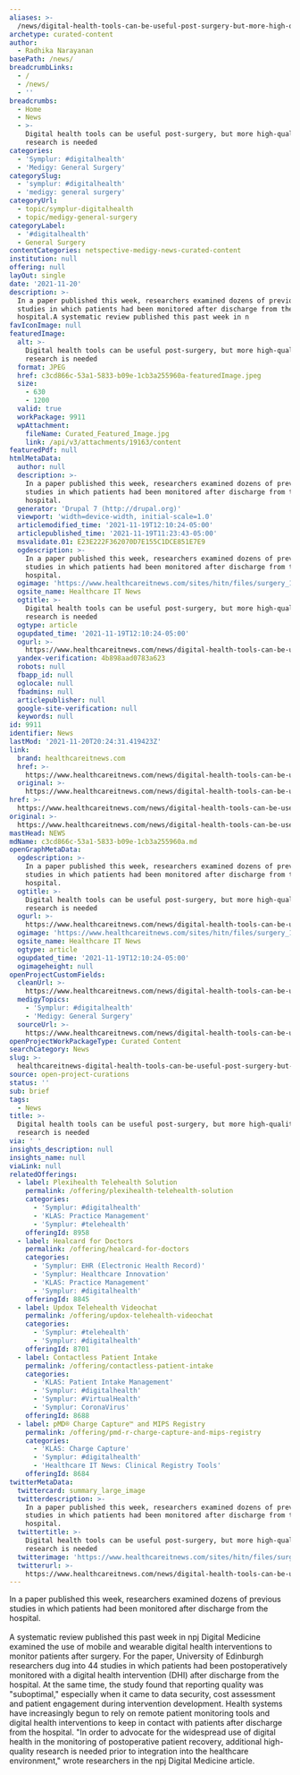 ```yaml
---
aliases: >-
  /news/digital-health-tools-can-be-useful-post-surgery-but-more-high-quality-research-is-needed
archetype: curated-content
author:
  - Radhika Narayanan
basePath: /news/
breadcrumbLinks:
  - /
  - /news/
  - ''
breadcrumbs:
  - Home
  - News
  - >-
    Digital health tools can be useful post-surgery, but more high-quality
    research is needed
categories:
  - 'Symplur: #digitalhealth'
  - 'Medigy: General Surgery'
categorySlug:
  - 'symplur: #digitalhealth'
  - 'medigy: general surgery'
categoryUrl:
  - topic/symplur-digitalhealth
  - topic/medigy-general-surgery
categoryLabel:
  - '#digitalhealth'
  - General Surgery
contentCategories: netspective-medigy-news-curated-content
institution: null
offering: null
layOut: single
date: '2021-11-20'
description: >-
  In a paper published this week, researchers examined dozens of previous
  studies in which patients had been monitored after discharge from the
  hospital.A systematic review published this past week in n
favIconImage: null
featuredImage:
  alt: >-
    Digital health tools can be useful post-surgery, but more high-quality
    research is needed
  format: JPEG
  href: c3cd866c-53a1-5833-b09e-1cb3a255960a-featuredImage.jpeg
  size:
    - 630
    - 1200
  valid: true
  workPackage: 9911
  wpAttachment:
    fileName: Curated_Featured_Image.jpg
    link: /api/v3/attachments/19163/content
featuredPdf: null
htmlMetaData:
  author: null
  description: >-
    In a paper published this week, researchers examined dozens of previous
    studies in which patients had been monitored after discharge from the
    hospital.
  generator: 'Drupal 7 (http://drupal.org)'
  viewport: 'width=device-width, initial-scale=1.0'
  articlemodified_time: '2021-11-19T12:10:24-05:00'
  articlepublished_time: '2021-11-19T11:23:43-05:00'
  msvalidate.01: E23E222F362070D7E155C1DCE851E7E9
  ogdescription: >-
    In a paper published this week, researchers examined dozens of previous
    studies in which patients had been monitored after discharge from the
    hospital.
  ogimage: 'https://www.healthcareitnews.com/sites/hitn/files/surgery_1200.jpg'
  ogsite_name: Healthcare IT News
  ogtitle: >-
    Digital health tools can be useful post-surgery, but more high-quality
    research is needed
  ogtype: article
  ogupdated_time: '2021-11-19T12:10:24-05:00'
  ogurl: >-
    https://www.healthcareitnews.com/news/digital-health-tools-can-be-useful-post-surgery-more-high-quality-research-needed
  yandex-verification: 4b898aad0783a623
  robots: null
  fbapp_id: null
  oglocale: null
  fbadmins: null
  articlepublisher: null
  google-site-verification: null
  keywords: null
id: 9911
identifier: News
lastMod: '2021-11-20T20:24:31.419423Z'
link:
  brand: healthcareitnews.com
  href: >-
    https://www.healthcareitnews.com/news/digital-health-tools-can-be-useful-post-surgery-more-high-quality-research-needed
  original: >-
    https://www.healthcareitnews.com/news/digital-health-tools-can-be-useful-post-surgery-more-high-quality-research-needed
href: >-
  https://www.healthcareitnews.com/news/digital-health-tools-can-be-useful-post-surgery-more-high-quality-research-needed
original: >-
  https://www.healthcareitnews.com/news/digital-health-tools-can-be-useful-post-surgery-more-high-quality-research-needed
mastHead: NEWS
mdName: c3cd866c-53a1-5833-b09e-1cb3a255960a.md
openGraphMetaData:
  ogdescription: >-
    In a paper published this week, researchers examined dozens of previous
    studies in which patients had been monitored after discharge from the
    hospital.
  ogtitle: >-
    Digital health tools can be useful post-surgery, but more high-quality
    research is needed
  ogurl: >-
    https://www.healthcareitnews.com/news/digital-health-tools-can-be-useful-post-surgery-more-high-quality-research-needed
  ogimage: 'https://www.healthcareitnews.com/sites/hitn/files/surgery_1200.jpg'
  ogsite_name: Healthcare IT News
  ogtype: article
  ogupdated_time: '2021-11-19T12:10:24-05:00'
  ogimageheight: null
openProjectCustomFields:
  cleanUrl: >-
    https://www.healthcareitnews.com/news/digital-health-tools-can-be-useful-post-surgery-more-high-quality-research-needed
  medigyTopics:
    - 'Symplur: #digitalhealth'
    - 'Medigy: General Surgery'
  sourceUrl: >-
    https://www.healthcareitnews.com/news/digital-health-tools-can-be-useful-post-surgery-more-high-quality-research-needed
openProjectWorkPackageType: Curated Content
searchCategory: News
slug: >-
  healthcareitnews-digital-health-tools-can-be-useful-post-surgery-but-more-high-quality-research-is-needed
source: open-project-curations
status: ''
sub: brief
tags:
  - News
title: >-
  Digital health tools can be useful post-surgery, but more high-quality
  research is needed
via: ' '
insights_description: null
insights_name: null
viaLink: null
relatedOfferings:
  - label: Plexihealth Telehealth Solution
    permalink: /offering/plexihealth-telehealth-solution
    categories:
      - 'Symplur: #digitalhealth'
      - 'KLAS: Practice Management'
      - 'Symplur: #telehealth'
    offeringId: 8958
  - label: Healcard for Doctors
    permalink: /offering/healcard-for-doctors
    categories:
      - 'Symplur: EHR (Electronic Health Record)'
      - 'Symplur: Healthcare Innovation'
      - 'KLAS: Practice Management'
      - 'Symplur: #digitalhealth'
    offeringId: 8845
  - label: Updox Telehealth Videochat
    permalink: /offering/updox-telehealth-videochat
    categories:
      - 'Symplur: #telehealth'
      - 'Symplur: #digitalhealth'
    offeringId: 8701
  - label: Contactless Patient Intake
    permalink: /offering/contactless-patient-intake
    categories:
      - 'KLAS: Patient Intake Management'
      - 'Symplur: #digitalhealth'
      - 'Symplur: #VirtualHealth'
      - 'Symplur: CoronaVirus'
    offeringId: 8688
  - label: pMD® Charge Capture™ and MIPS Registry
    permalink: /offering/pmd-r-charge-capture-and-mips-registry
    categories:
      - 'KLAS: Charge Capture'
      - 'Symplur: #digitalhealth'
      - 'Healthcare IT News: Clinical Registry Tools'
    offeringId: 8684
twitterMetaData:
  twittercard: summary_large_image
  twitterdescription: >-
    In a paper published this week, researchers examined dozens of previous
    studies in which patients had been monitored after discharge from the
    hospital.
  twittertitle: >-
    Digital health tools can be useful post-surgery, but more high-quality
    research is needed
  twitterimage: 'https://www.healthcareitnews.com/sites/hitn/files/surgery_1200.jpg'
  twitterurl: >-
    https://www.healthcareitnews.com/news/digital-health-tools-can-be-useful-post-surgery-more-high-quality-research-needed
---
```

<p>In a paper published this week, researchers examined dozens of previous studies in which patients had been monitored after discharge from the hospital.<br><br>A systematic review published this past week in npj Digital Medicine examined the use of mobile and wearable digital health interventions to monitor patients after surgery.
For the paper, University of Edinburgh researchers dug into 44 studies in which patients had been postoperatively monitored with a digital health intervention (DHI) after discharge from the hospital.
At the same time, the study found that reporting quality was "suboptimal," especially when it came to data security, cost assessment and patient engagement during intervention development.
Health systems have increasingly begun to rely on remote patient monitoring tools and digital health interventions to keep in contact with patients after discharge from the hospital.
"In order to advocate for the widespread use of digital health in the monitoring of postoperative patient recovery, additional high-quality research is needed prior to integration into the healthcare environment," wrote researchers in the npj Digital Medicine article.</p>